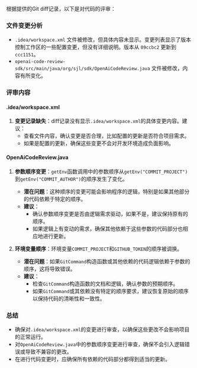 根据提供的Git diff记录，以下是对代码的评审：

### 文件变更分析
- `.idea/workspace.xml` 文件被修改，但具体内容未显示。变更列表显示了版本控制工作区的一些配置变更，但没有详细说明。版本从 `09ccbc2` 更新到 `ccc1151`。
- `openai-code-review-sdk/src/main/java/org/sjl/sdk/OpenAiCodeReview.java` 文件被修改，内容有所变化。

### 评审内容

#### .idea/workspace.xml
1. **变更记录缺失**：diff记录没有显示`.idea/workspace.xml`的具体变更内容。建议：
   - 查看文件内容，确认变更是否合理，比如配置的更新是否符合项目需求。
   - 如果是配置的更新，确保这些变更不会对开发环境造成负面影响。

#### OpenAiCodeReview.java
1. **参数顺序变更**：`getEnv`函数调用中的参数顺序从`getEnv("COMMIT_PROJECT")`到`getEnv("COMMIT_AUTHOR")`的顺序发生了变化。
   - **潜在问题**：这种顺序的变更可能会影响程序的逻辑，特别是如果其他部分的代码依赖于特定的顺序。
   - **建议**：
     - 确认参数顺序变更是否由逻辑需求驱动，如果不是，建议保持原有的顺序。
     - 如果逻辑上有变动的需求，确保其他依赖于这些参数的代码部分也相应地进行更新。

2. **环境变量顺序**：环境变量`COMMIT_PROJECT`和`GITHUB_TOKEN`的顺序被调换。
   - **潜在问题**：如果`GitCommand`构造函数或其他依赖的代码逻辑依赖于参数的顺序，这将导致错误。
   - **建议**：
     - 检查`GitCommand`构造函数的文档和逻辑，确认参数的预期顺序。
     - 如果`GitCommand`或其依赖没有特定的顺序要求，建议恢复原始的顺序以保持代码的清晰性和一致性。

### 总结
- 确保对`.idea/workspace.xml`的变更进行审查，以确保这些更改不会影响项目的正常运行。
- 对`OpenAiCodeReview.java`中的参数顺序变更进行审查，确保不会引入逻辑错误或导致不兼容的更改。
- 在进行代码变更时，应确保所有依赖的代码部分都得到适当的更新。